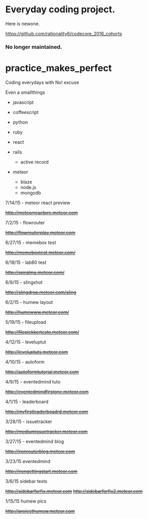# Everyday coding project.

Here is newone.

https://github.com/rationality6/codecore_2016_cohorts

### No longer maintained.




practice_makes_perfect
======================

Coding everydays with No! excuse

Even a smallthings

- javascript
- coffeescript
- python
- ruby

- react

- rails
  - active record
- meteor
  - blaze
  - node.js
  - mongodb

7/14/15 - meteor react preview

~~http://meteorreactpre.meteor.com~~

7/2/15 - flowrouter

~~http://flowrouterplay.meteor.com~~

6/27/15 - memebox test

~~http://memeboxtest.meteor.com/~~

6/18/15 - lab80 test

~~http://spiralma.meteor.com/~~

6/9/15 - slingshot

~~http://slingdrop.meteor.com/sling~~

6/2/15 - humew layout

~~http://humewww.meteor.com/~~

5/19/15 - fileupload

~~http://filepickkertesto.meteor.com/~~

4/12/15 - leveluptut

~~http://leveluptuts.meteor.com~~

4/10/15 - autoform

~~http://autoformtutorial.meteor.com~~

4/9/15 - eventedmind tuto

~~http://eventedmindfirstone.meteor.com~~

4/1/15 - leaderboard

~~http://myfirstleaderboadrd.meteor.com~~

3/28/15 - issuetracker

~~http://mediumissuetracker.meteor.com~~

3/27/15 - eventedmind blog

~~http://ironrouterblog.meteor.com~~

3/23/15 eventedmind

~~http://irongettingstart.meteor.com~~

3/6/15 sidebar tests

~~http://sidebarforfix.meteor.com~~
~~http://sidebarforfix2.meteor.com~~

1/15/15 humew pics

~~http://projecthumew.meteor.com~~

